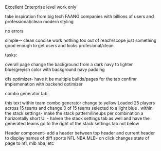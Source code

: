 Excellent Enterprise level work only

take inspiration from big tech FAANG companies with billions of users and professional/clean modern styling 

no errors

simple-- clean concise work nothing too out of reach/scope just something good enough to get users and looks profesional/clean


tasks:

overall page change the background from a dark navy to lighter blue/greyish color with background navy padding

dfs optimizer- have it be multiple builds/pages for the tab 
confimr implemenation with backend optimizer

combo generator tab:

this text within team combo generator change to yellow Loaded 25 players across 15 teams and 
change 0 of 15 teams selected to a light blue .
 within the stack settings- make the stack pattern/lineups per combination  a horizontally short UI - halven the stack settings tab as well and 
 have the generated teams go to the right of the stack settings tab not below 


 Header component-
 add a header between top header and current header to display names of diff sports NFL NBA MLB- on click changes state of page to nfl, mlb nba, etc
